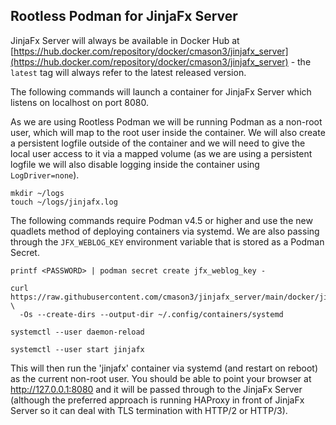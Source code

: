 ## Rootless Podman for JinjaFx Server

JinjaFx Server will always be available in Docker Hub at [https://hub.docker.com/repository/docker/cmason3/jinjafx_server](https://hub.docker.com/repository/docker/cmason3/jinjafx_server) - the `latest` tag will always refer to the latest released version.

The following commands will launch a container for JinjaFx Server which listens on localhost on port 8080.

As we are using Rootless Podman we will be running Podman as a non-root user, which will map to the root user inside the container. We will also create a persistent logfile outside of the container and we will need to give the local user access to it via a mapped volume (as we are using a persistent logfile we will also disable logging inside the container using `LogDriver=none`).

```
mkdir ~/logs
touch ~/logs/jinjafx.log
```

The following commands require Podman v4.5 or higher and use the new quadlets method of deploying containers via systemd. We are also passing through the `JFX_WEBLOG_KEY` environment variable that is stored as a Podman Secret.

```
printf <PASSWORD> | podman secret create jfx_weblog_key -

curl https://raw.githubusercontent.com/cmason3/jinjafx_server/main/docker/jinjafx.container \
  -Os --create-dirs --output-dir ~/.config/containers/systemd

systemctl --user daemon-reload

systemctl --user start jinjafx
```

This will then run the 'jinjafx' container via systemd (and restart on reboot) as the current non-root user. You should be able to point your browser at http://127.0.0.1:8080 and it will be passed through to the JinjaFx Server (although the preferred approach is running HAProxy in front of JinjaFx Server so it can deal with TLS termination with HTTP/2 or HTTP/3).
